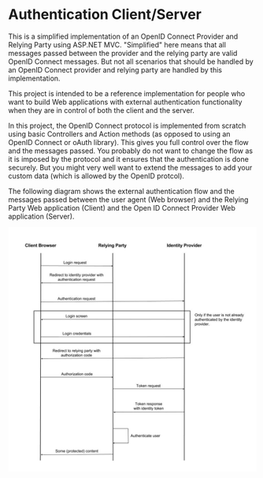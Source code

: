 # Authentication Client/Server
This is a simplified implementation of an OpenID Connect Provider and Relying Party using ASP.NET MVC. "Simplified" here means that all messages passed between the provider and the relying party are valid OpenID Connect messages. But not all scenarios that should be handled by an OpenID Connect provider and relying party are handled by this implementation.

This project is intended to be a reference implementation for people who want to build Web applications with external authentication functionality when they are in control of both the client and the server.

In this project, the OpenID Connect protocol is implemented from scratch using basic Controllers and Action methods (as opposed to using an OpenID Connect or oAuth library). This gives you full control over the flow and the messages passed. You probably do not want to change the flow as it is imposed by the protocol and it ensures that the authentication is done securely. But you might very well want to extend the messages to add your custom data (which is allowed by the OpenID protcol).

The following diagram shows the external authentication flow and the messages passed between the user agent (Web browser) and the Relying Party Web application (Client) and the Open ID Connect Provider Web application (Server).

![OpenID Connect sequence diagram](/SequenceDiagram.jpg?raw=true)
